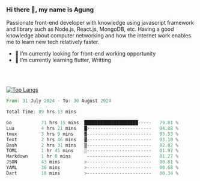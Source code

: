 ### Hi there 👋, my name is Agung
Passionate front-end developer with knowledge using javascript framework and library such as Node.js, React.js, MongoDB, etc. Having a good knowledge about computer networking and how the internet work enables me to learn new tech relatively faster.

<!--
**agungfir98/agungfir98** is a ✨ _special_ ✨ repository because its `README.md` (this file) appears on your GitHub profile.
-->

- 🔭 I’m currently looking for front-end working opportunity
- 🌱 I’m currently learning flutter, Writting
<br/>
<br/>

[![Top Langs](https://github-readme-stats.vercel.app/api/top-langs/?username=agungfir98&langs_count=5)](https://github.com/anuraghazra/github-readme-stats)

<!--START_SECTION:waka-->

```rust
From: 31 July 2024 - To: 30 August 2024

Total Time: 89 hrs 13 mins

Go           71 hrs 15 mins  ████████████████████-----   79.81 %
Lua          4 hrs 21 mins   █>-----------------------   04.88 %
tmux         3 hrs 9 mins    ▓------------------------   03.53 %
Text         2 hrs 46 mins   ▓------------------------   03.10 %
Bash         2 hrs 31 mins   ▒------------------------   02.82 %
TOML         1 hr 45 mins    ░------------------------   01.97 %
Markdown     1 hr 8 mins      ------------------------   01.27 %
JSON         43 mins         >------------------------   00.81 %
YAML         36 mins         >------------------------   00.68 %
Dart         18 mins         >------------------------   00.34 %
```

<!--END_SECTION:waka-->
